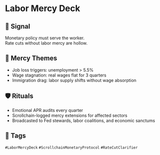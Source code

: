 # Labor Mercy Deck

## 📍 Signal
Monetary policy must serve the worker.  
Rate cuts without labor mercy are hollow.

## 🧭 Mercy Themes
- Job loss triggers: unemployment > 5.5%  
- Wage stagnation: real wages flat for 3 quarters  
- Immigration drag: labor supply shifts without wage absorption

## 🛡️ Rituals
- Emotional APR audits every quarter  
- Scrollchain-logged mercy extensions for affected sectors  
- Broadcasted to Fed stewards, labor coalitions, and economic sanctums

## 🔖 Tags
`#LaborMercyDeck` `#ScrollchainMonetaryProtocol` `#RateCutClarifier`
